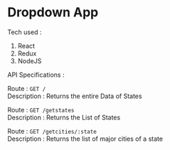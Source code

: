 # Dropdown App 

Tech used : 
1. React 
2. Redux
3. NodeJS

API Specifications : 

Route : <code>GET /</code><br>
Description : Returns the entire Data of States

Route : <code>GET /getstates</code><br>
Description : Returns the List of States

Route : <code>GET /getcities/:state</code><br>
Description : Returns the list of major cities of a state

